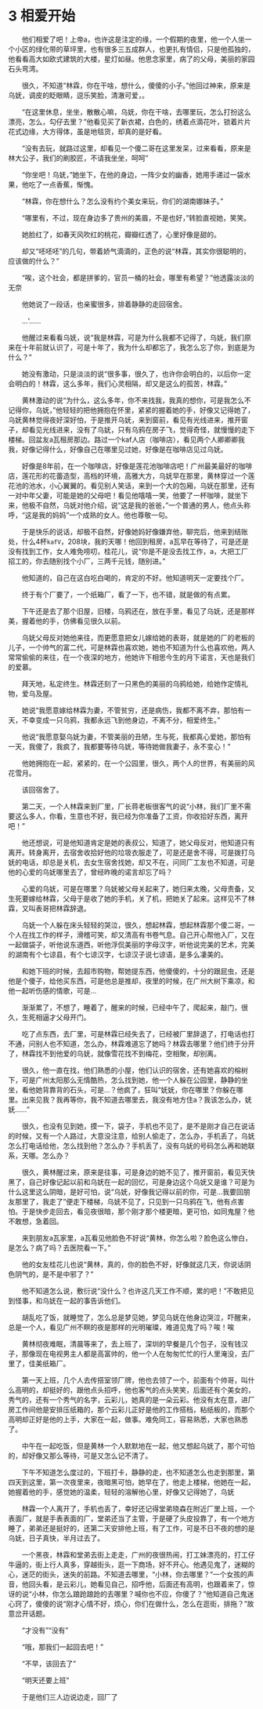 # 3 相爱开始

　　他们相爱了吧！上帝a，也许这是注定的缘，一个假期的夜里，他一个人坐一个小区的绿化带的草坪里，也有很多三五成群人，也更扎有情侣，只是他孤独的，他看看高大如欧式建筑的大楼，星灯如昼。他思念家里，病了的父母，美丽的家园石头弯湾。

　　很久，不知道“林霖，你在干啥，想什么，傻傻的小子。”他回过神来，原来是乌妩，调皮的眨眼睛，逗乐笑脸，清澈可爱，。

　　“在这里休息，坐坐，散散心嘛，乌妩，你在干啥，去哪里玩，怎么打扮这么漂亮，怎么，勾仔去里？”他看见买了新衣裙，白色的，绣着点滴花叶，锁着片片花式边缘，大方得体，虽是地毯货，却真的是好看。

　　“没有去玩，就路过这里，却看见一个傻二哥在这里发呆，过来看看，原来是林大公子，我们的刷胶匠，不请我坐坐，呵呵”

　　“你坐吧！乌妩，”她坐下，在他的身边，一阵少女的幽香，她用手递过一袋水果，他吃了一点香蕉，惭愧。

　　“林霖，你在想什么？怎么没有约个美女来玩，你们的湖南娜妹子。”

　　“哪里有，不过，现在身边多了贵州的美眉，不是也好，”转脸直视她，笑笑。

　　她脸红了，如春天风吹红的桃花，瓣瓣红透了，心里好像是甜的。

　　却又“呸呸呸”的几句，带着娇气滴滴的，正色的说“林霖，其实你很聪明的，应该做的什么？”

　　“唉，这个社会，都是拼爹的，官员一桶的社会，哪里有希望？”他透露淡淡的无奈

　　他她说了一段话，也亲蜜很多，排着静静的走回宿舍。

　　…‘……

　　他醒过来看看乌妩，说“我是林霖，可是为什么我都不记得了，乌妩，我们原来在十年前就认识了，可是十年了，我为什么却都忘了，我怎么忘了你，到底是为什么？”

　　她没有激动，只是淡淡的说“很多事，很久了，也许你会明白的，以后你一定会明白的！林霖，这么多年，我们心灵相隔，却又是这么的孤苦，林霖。”

　　黄林激动的说“为什么，这么多年，你不来找我，我真的想你，可是我怎么不记得你，乌妩，”他轻轻的把他拥抱在怀里，紧紧的握着她的手，好像又记得她了，乌妩黄林觉得夜好深好怕，于是推开乌妩，来到窗前，看见有光线进来，推开窗子，却看见光线进来，没有了乌妩，只有乌鸦在房子飞，觉得奇怪，就慢慢的走下楼梯。回盆友a瓦租房那边。路过一个kaf人店（咖啡店），看见两个人卿卿卿我我，好像记得什么，好像自己在哪里见过她，好像是在咖啡店见过乌妩。

　　好像是8年前，在一个咖啡店，好像是莲花池咖啡店吧！广州最美最好的咖啡店，莲花形的花蕾造型，高档的环境，高雅大方，乌妩早在那里，黄林穿过一个莲花池的池水，小心翼翼的。看见别人笑话，来到一个大的包厢，乌妩在那里，还有一对中年父妻，可能是她的父母吧！看见他嘻嘻一笑，他要了一杯咖啡，就坐下来，他极不自然，乌妩对他介绍，说“这是我的爸爸，”一个普通的男人，他点头称呼，“这是我的妈妈”一个成熟的女人。他也尊敬一句。

　　于是快乐的说话，却极不自然，好像她妈好像嫌弃他，聊完后，他来到结账处，什么4杯`kafV`，208块，我的天哪！他回到租房，a瓦早在等待了，可是还是没有找到工作，女人难免唠叨，桂花儿，说“你是不是没去找工作，a，大把工厂招工的，你去随别找个小厂，三两千元钱，随别进。”

　　他知道的，自己在这白吃白喝的，肯定的不好。他知道明天一定要找个厂。

　　终于有个厂要了，一个纸箱厂，看了一下，也不错，就是做的有点累。

　　下午还是去了那个旧屋，旧楼，乌鸦还在，放在手里，看见了乌妩，还是那样美，握着他的手，仿佛看见很久以前。

　　乌妩父母反对她他来往，而更愿意把女儿嫁给她的表哥，就是她的厂的老板的儿子，一个帅气的富二代，可是林霖也喜欢她，她也不知道为什么也喜欢他，两人常常偷偷的来往，在一个夜深的地方，他她许下相思今生的月下诺言，天也是我们的爱慕。

　　拜天地，私定终生。林霖还刻了一只黑色的美丽的乌鸦给她，给她作定情礼物，爱乌及屋。

　　她说“我愿意嫁给林霖为妻，不管贫穷，还是病伤，我都不离不弃，那怕有一天，不幸变成一只乌鸦，我都永远飞到他身边，不离不分，相爱终生。”

　　他说“我愿意娶乌妩为妻，不管美丽的丑陋，生与死，我都真心爱她，那怕有一天，我傻了，我疯了，我都要等待乌妩，等待她做我妻子，永不变心！”

　　他她拥抱在一起，紧紧的，在一个公园里，很久，两个人的世界，有美丽的风花雪月。

　　该回宿舍了。

　　第二天，一个人林霖来到厂里，厂长蒋老板很客气的说“小林，我们厂里不需要这么多人，你看，生意也不好，我已经为你准备了工资，你收拾好东西，离开吧！”

　　他还想说，可是他知道肯定是她的表叔公，知道了，她父母反对，他知道只有离开。转身离开，去宿舍收拾好他的垃圾衣服走了，可是还是舍不得，可是拨打乌妩的电话，却总是关机，去女生宿舍找她，却又不在，问同厂工友也不知道，可是他的心爱的乌妩哪里去了，曾经昨晚的诺言却忘了吗？

　　心爱的乌妩，可是在哪里？乌妩被父母关起来了，她归来太晚，父母责备，又生死要嫁给林霖，父母于是收了她的手机，关了机，把她关了起来。这样见不了林霖，又叫表哥把林霖辞退。

　　乌妩一个人躲在床头轻轻的哭泣，很久，想起林霖，想起林霖那个傻二哥，一个人在找工作的样子，滑稽可笑，却又清高有书卷气息。自己开心帮他入厂，又在一起做袋子，听他说东道西，听他浮侃美丽的字母汉字，听他说完美的艺术，完美的湖南有个七谅县，有个七谅汉字，七谅汉子说七谅语，是多么凄美的。

　　和她下班的时候，去超市购物，帮她提东西，他傻傻的，十分的跟屁虫，还是他是个傻子，给他买东西，可是他总是推却，夜里的时候，在广州大树下乘凉，和他一起听伤感的情歌，可是…

　　渐渐累了，不想了，睡着了，醒来的时候，已经中午了，爬起来，敲门，很久，生死相逼才父母开门。

　　吃了点东西，去厂里，可是林霖已经失去了，已经被厂里辞退了，打电话也打不通，问别人也不知道，怎么办，林霖难道忘了她吗？林霖去哪里？他们终于分开了，林霖找不到他爱的乌妩，就像雪花找不到梅花，空相聚，却别离。

　　很久，他一直在找，他们熟悉的小屋，他们认识的宿舍，还有她喜欢的榕树下，可是广州太阳那么无情酷热，怎么找到她，他一个人躲在公园里，静静的坐坐，看他她背靠背的石头，可是…？他疯了，狂叫“妩妩，你在哪里？你躲在哪里。出来见我？我再等你，我不知道去哪里去，我没有地方住a？我该怎么办，妩妩……”

　　很久，也没有见到她，摸一下，袋子，手机也不见了，是不是刚才自己在说话的时候，又有一个人路过，大意没注意，给别人偷走了，怎么办，手机丢了，乌妩怎么打电话给他，怎么找到他？怎么办？手机丢了，没有乌妩的号码怎么再和她联系，天哪。怎么办？

　　很久，黄林醒过来，原来是往事，可是身边的她不见了，推开窗前，看见天快黑了，自己好像记起以前和乌妩在一起的回忆，可是身边这个乌妩又是谁？可是为什么这里这么阴暗，是好可怕，说“乌妩，好像我记得以前的你，可是…我要回朋友那里了，我走了”便走下楼梯，乌妩不见了，只见到一只乌鸦在飞，他有点害怕。于是快步走回去，看见夜很暗，那个刚才那个楼更暗，更可怕，如同鬼屋？他不敢想，急着回。

　　来到朋友a瓦家里，a瓦看见他脸色不好说“黄林，你怎么啦？脸色这么惨白，是怎么？病了吗？去医院看一下。”

　　他的女友桂花儿也说“黄林，真的，你的脸色不好，好像就这几天，你说话阴色阴气的，是不是中邪了？”

　　他不知道怎么说，敷衍说“没什么？也许这几天工作不顺，累的吧！”不敢把见到怪事，和乌妩在一起的事告诉他们。

　　胡乱吃了饭，就睡觉了，怎么总是梦见她，梦见乌妩在他身边哭泣，吓醒来，总是一个人，看见广州不瞑的夜是那样的光明璀璨，难道见鬼了吗？唉！唉

　　黄林彻夜难眠，清晨等来了，去上班了，深圳的早餐是几个包子，没有钱汉子，那像现在电视男主人都是高富帅的，他一个人在匆匆忙忙的行人里淹没，去厂里了，佳美纸箱厂。

　　第一天上班，几个人去传搭室领厂牌，他也去领了一个，前面有个帅哥，叫什么高明的，却挺好的，跟他点头招呼，他也客气的点头笑笑，后面还有个美女的，秀气的，还有一个秀气的名字，云彩儿，她真的是一朵云彩。他没有太在意，进厂房工作间他是安排压纸箱的，那个云彩儿正好是他的工作搭档，粘纸板的，而那个高明却正好是他的上手，大家在一起，做事。难免同工，容易熟悉，大家也熟悉了。

　　中午在一起吃饭，但是黄林一个人默默地在一起，他又想起乌妩了，那个可怕的，却好像又那么等待，可是又怎么记不清了。

　　下午不知道怎么度过的，下班打卡，静静的走，也不知道怎么也走到那里，第四天到这里，第一次夜里来，夜暗黑可怕，她早在了，他走上楼梯，他她在一起，她握着他的手，感觉她的温柔，轻轻的溶解他心里，好像又记得她了，乌妩

　　林霖一个人离开了，手机也丢了，幸好还记得堂弟晓森在附近厂里上班，一个表面厂，就是手表表面的厂，堂弟还当了主管，于是硬了头皮投靠了，有一个地方睡了，弟弟还是挺好的，还第二天安排他上班，有了工作，可是不日不夜的想的是乌妩，日子真快，半月过去了。

　　一个黑夜，林霖和堂弟去街上走走，广州的夜很热闹，打工妹漂亮的，打工仔牛逼的，街上行人真多，穿越街头，逛一下商场，好不开心。他遇见鬼了，迷糊的心，迷茫的街头，迷失的前路。不知道去哪里，“小林，你去哪里？”一个女孩的声音，他回头看，是云彩儿，她看见自己，招呼他，后面还有高明，也跟着来了，惊讶的说“小林，你怎么踉跄踉跄的去哪里？喊你也不应，你傻了？”他知道自己鬼迷心窍了，傻傻的说“刚才心情不好，烦心，你们在做什么，怎么在逛街，排拖？”故意岔开话题。

　　“才没有”“没有”

　　“哦，那我们一起回去吧！”

　　“不早，该回去了”

　　“明天还要上班”

　　于是他们三人边说边走，回厂了



